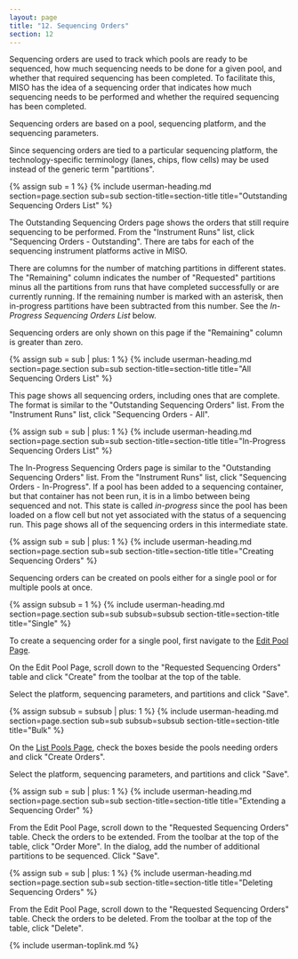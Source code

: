 ```yaml
---
layout: page
title: "12. Sequencing Orders"
section: 12
---
```


Sequencing orders are used to track which pools are ready to be sequenced, how much
sequencing needs to be done for a given pool, and whether that required
sequencing has been completed. To facilitate this, MISO has the idea of a
sequencing order that indicates how much sequencing needs to be performed and whether the
required sequencing has been completed.

Sequencing orders are based on a pool, sequencing platform, and the sequencing parameters.

Since sequencing orders are tied to a particular sequencing platform, the
technology-specific terminology (lanes, chips, flow cells) may be used instead
of the generic term "partitions".

{% assign sub = 1 %}
{% include userman-heading.md section=page.section sub=sub section-title=section-title title="Outstanding Sequencing Orders List" %}

The Outstanding Sequencing Orders page shows the orders that still require sequencing to be
performed. From the "Instrument Runs" list, click "Sequencing Orders - Outstanding". There are tabs for
each of the sequencing instrument platforms active in MISO.

There are columns for the number of matching partitions in different states. The
"Remaining" column indicates the number of "Requested" partitions minus all the
partitions from runs that have completed successfully or are currently running.
If the remaining number is marked with an asterisk, then in-progress partitions
have been subtracted from this number. See the _In-Progress Sequencing Orders List_ below.

Sequencing orders are only shown on this page if the "Remaining" column is greater than
zero.

{% assign sub = sub | plus: 1 %}
{% include userman-heading.md section=page.section sub=sub section-title=section-title title="All Sequencing Orders List" %}

This page shows all sequencing orders, including ones that are complete. The format is
similar to the "Outstanding Sequencing Orders" list. From the "Instrument Runs" list, click
"Sequencing Orders - All".

{% assign sub = sub | plus: 1 %}
{% include userman-heading.md section=page.section sub=sub section-title=section-title title="In-Progress Sequencing Orders List" %}

The In-Progress Sequencing Orders page is similar to the "Outstanding Sequencing Orders" list. From the
"Instrument Runs" list, click "Sequencing Orders - In-Progress". If a pool has been added to a
sequencing container, but that container has not been run, it is in a limbo
between being sequenced and not. This state is called _in-progress_ since the pool
has been loaded on a flow cell but not yet associated with the status of a
sequencing run. This page shows all of the sequencing orders in this intermediate state.

{% assign sub = sub | plus: 1 %}
{% include userman-heading.md section=page.section sub=sub section-title=section-title title="Creating Sequencing Orders" %}

Sequencing orders can be created on pools either for a single pool or for multiple pools at once.

{% assign subsub = 1 %}
{% include userman-heading.md section=page.section sub=sub subsub=subsub section-title=section-title title="Single" %}

To create a sequencing order for a single pool, first navigate to the [Edit Pool
Page](pools.html#editing_a_single_pool).

On the Edit Pool Page, scroll down to the "Requested Sequencing Orders" table and click
"Create" from the toolbar at the top of the table.

Select the platform, sequencing parameters, and partitions and click "Save".

{% assign subsub = subsub | plus: 1 %}
{% include userman-heading.md section=page.section sub=sub subsub=subsub section-title=section-title title="Bulk" %}

On the [List Pools Page](pools.html#pool_list), check the boxes
beside the pools needing orders and click "Create Orders".

Select the platform, sequencing parameters, and partitions and click "Save".

{% assign sub = sub | plus: 1 %}
{% include userman-heading.md section=page.section sub=sub section-title=section-title title="Extending a Sequencing Order" %}

From the Edit Pool Page, scroll down to the "Requested Sequencing Orders" table. Check the
orders to be extended. From the toolbar at the top of the table, click "Order
More". In the dialog, add the number of additional partitions to be sequenced.
Click "Save".

{% assign sub = sub | plus: 1 %}
{% include userman-heading.md section=page.section sub=sub section-title=section-title title="Deleting Sequencing Orders" %}

From the Edit Pool Page, scroll down to the "Requested Sequencing Orders" table. Check the
orders to be deleted. From the toolbar at the top of the table, click "Delete".

{% include userman-toplink.md %}

